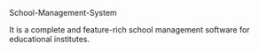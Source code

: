    School-Management-System
                      
 It is a complete and feature-rich school management software for educational institutes.
